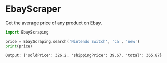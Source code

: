 # EbayScraper
Get the average price of any product on Ebay.
```PYTHON
import EbayScraping

price = EbayScraping.search('Nintendo Switch', 'ca', 'new')
print(price)
```
```
Output: {'soldPrice': 326.2, 'shippingPrice': 39.67, 'total': 365.87}
```
